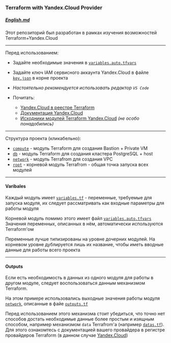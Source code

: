 ### Terraform with Yandex.Cloud Provider

##### [English.md](./README.md)

Этот репозиторий был разработан в рамках изучения возможностей Terraform+Yandex.Cloud

---

Перед использованием:

- Задайте необходимые значения в [`variables.auto.tfvars`](./variables.auto.tfvars)
- Задайте ключ IAM сервисного аккаунта Yandex.Cloud в файле [`key.json`](./key.json) в корне проекта
- _Настоятельно рекомендуется использовать редактор `VS Code`_

- Почитать:
    - [Yandex.Cloud в реестре Terraform](https://registry.terraform.io/providers/yandex-cloud/yandex/latest/docs)
    - [Документация Yandex.Cloud](https://yandex.cloud/en/docs)
    - [Исходники модулей Terraform Yandex.Cloud](https://github.com/terraform-yc-modules) _(не особо понадобились)_

---

Структура проекта (кликабельно):
- [`compute`](./compute/) - модуль Terraform для создания Bastion + Private VM
- [`db`](./db/) - модуль Terraform для создания кластера PostgreSQL + host
- [`network`](./network/) - модуль Terrafrom для создания VPC
- [`root`](./) - корневой модуль Terrafrom - общая точка запуска всех модулей

---

#### Varibales

Каждый модуль имеет [`variables.tf`](./variables.tf) - переменные, требуемые для запуска модуля, их следует рассматривать как входные параметры для работы модуля

Корневой модуль помимо этого имеет файл [`variables.auto.tfvars`](./variables.auto.tfvars) <br />
Значения переменных, описанных в нём, автоматически используются Terraform'ом

Переменные лучше типизированы на уровне дочерних модулей. На корневом уровне дублируется лишь их название, чтобы иметь вводные данные для работы всего проекта

---

#### Outputs

Если есть необходимость в данных из одного модуля для работы в другом модуле, следует воспользоваться данным механизмом Terraform.

На этом примере использовались выходные значения работы модуля [`network`](./network/), описанные в файе [`outputs.tf`](./network/outputs.tf)

Перед использованием этого механизма стоит убедиться, что точно нет способов достать необходимые данные более простым и изящным способом, например механизмом `data` Terrafrom'а (например [`datas.tf`](./compute/datas.tf)). <br />
Для этого ознакомтесь с документацией вашего провайдера в регистре провайдеров Terraform (в данном случае [Yandex.Cloud](https://registry.terraform.io/providers/yandex-cloud/yandex/latest/docs))
